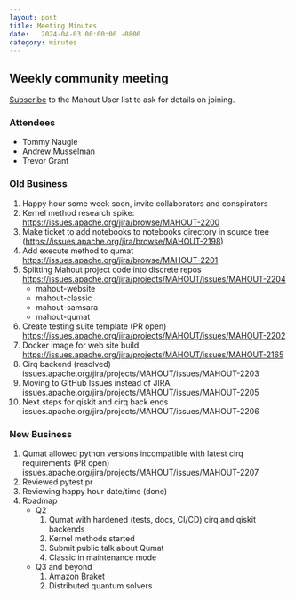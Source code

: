 ```yaml
---
layout: post
title: Meeting Minutes
date:   2024-04-03 00:00:00 -0800
category: minutes
---
```

## Weekly community meeting
[Subscribe](mailto:user-subscribe@mahout.apache.org) to the Mahout User list to ask for details on joining.

### Attendees
* Tommy Naugle
* Andrew Musselman
* Trevor Grant

### Old Business
1. Happy hour some week soon, invite collaborators and conspirators
1. Kernel method research spike: https://issues.apache.org/jira/browse/MAHOUT-2200
1. Make ticket to add notebooks to notebooks directory in source tree (https://issues.apache.org/jira/browse/MAHOUT-2198)
1. Add execute method to qumat https://issues.apache.org/jira/browse/MAHOUT-2201
1. Splitting Mahout project code into discrete repos https://issues.apache.org/jira/projects/MAHOUT/issues/MAHOUT-2204
    * mahout-website
    * mahout-classic
    * mahout-samsara
    * mahout-qumat
1. Create testing suite template (PR open) https://issues.apache.org/jira/projects/MAHOUT/issues/MAHOUT-2202
1. Docker image for web site build https://issues.apache.org/jira/projects/MAHOUT/issues/MAHOUT-2165
1. Cirq backend (resolved) issues.apache.org/jira/projects/MAHOUT/issues/MAHOUT-2203
1. Moving to GitHub Issues instead of JIRA issues.apache.org/jira/projects/MAHOUT/issues/MAHOUT-2205
1. Next steps for qiskit and cirq back ends issues.apache.org/jira/projects/MAHOUT/issues/MAHOUT-2206

### New Business
1. Qumat allowed python versions incompatible with latest cirq requirements (PR open) issues.apache.org/jira/projects/MAHOUT/issues/MAHOUT-2207
1. Reviewed pytest pr
1. Reviewing happy hour date/time (done)
1. Roadmap
    * Q2
        1. Qumat with hardened (tests, docs, CI/CD) cirq and qiskit backends
        1. Kernel methods started
        1. Submit public talk about Qumat
        1. Classic in maintenance mode
    * Q3 and beyond
        1. Amazon Braket
        1. Distributed quantum solvers
